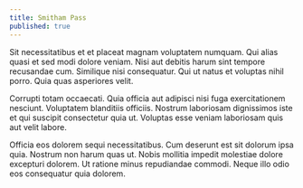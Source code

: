 ```yaml
---
title: Smitham Pass
published: true
---
```


Sit necessitatibus et et placeat magnam voluptatem numquam. Qui alias quasi et sed modi dolore veniam. Nisi aut debitis harum sint tempore recusandae cum. Similique nisi consequatur. Qui ut natus et voluptas nihil porro. Quia quas asperiores velit.

Corrupti totam occaecati. Quia officia aut adipisci nisi fuga exercitationem nesciunt. Voluptatem blanditiis officiis. Nostrum laboriosam dignissimos iste et qui suscipit consectetur quia ut. Voluptas esse veniam laboriosam quis aut velit labore.

Officia eos dolorem sequi necessitatibus. Cum deserunt est sit dolorum ipsa quia. Nostrum non harum quas ut. Nobis mollitia impedit molestiae dolore excepturi dolorem. Ut ratione minus repudiandae commodi. Neque illo odio eos consequatur quia dolorem.
